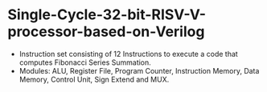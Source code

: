 # Single-Cycle-32-bit-RISV-V-processor-based-on-Verilog

- Instruction set consisting of 12 Instructions to execute a code that computes Fibonacci Series Summation.
- Modules: ALU, Register File, Program Counter, Instruction Memory, Data Memory, Control Unit, Sign Extend and MUX.
